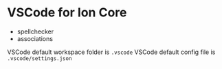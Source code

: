 # VSCode for Ion Core

- spellchecker
- associations

VSCode default workspace folder is `.vscode`
VSCode default config file is `.vscode/settings.json`
